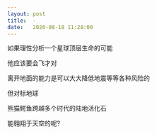 ```yaml
---
layout: post
title:  -
date:   2020-08-18 11:28:00
---
```

如果理性分析一个星球顶层生命的可能

他应该要会飞才对

离开地面的能力是可以大大降低地震等等各种风险的



但对标地球

熊猫鳄鱼跨越多个时代的陆地活化石

能翱翔于天空的呢?

